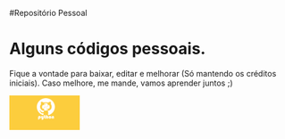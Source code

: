 #Repositório Pessoal

# Alguns códigos pessoais.

Fique a vontade para baixar, editar e melhorar (Só mantendo os créditos iniciais).
Caso melhore, me mande, vamos aprender juntos ;)

<img style="width: 25%; height: 25%;" src="https://raw.githubusercontent.com/danilofariadutra/img/master/Python.png">


